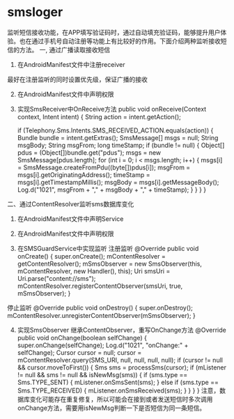 # smsloger
监听短信接收功能，在APP填写验证码时，通过自动填充验证码，能够提升用户体验。也在通过手机号自动注册等功能上有比较好的作用。下面介绍两种监听接收短信的方法。
一, 通过广播读取接收短信
1. 在AndroidManifest文件中注册receiver
<receiver android:name=".SmsReceiver">   
     <intent-filter>
         <action android:name="android.provider.Telephony.SMS_RECEIVED" />
     </intent-filter>
 </receiver>
最好在注册监听的同时设置优先级，保证广播的接收
<intent-filter android:priority="2147483647">
 
2. 在AndroidManifest文件中声明权限
<uses-permission android:name="android.permission.RECEIVE_SMS"/>
<uses-permission android:name="android.permission.READ_SMS" />
<uses-permission android:name="android.permission.SEND_SMS"/>

3. 实现SmsReceiver中OnReceive方法
public void onReceive(Context context, Intent intent)
{
	String action = intent.getAction();
	
	if (Telephony.Sms.Intents.SMS_RECEIVED_ACTION.equals(action))
	{
		Bundle bundle = intent.getExtras();
		SmsMessage[] msgs = null;
		String msgBody;
		String msgFrom;
		long timeStamp;
		if (bundle != null)
		{
			Object[] pdus = (Object[])bundle.get("pdus");
			msgs = new SmsMessage[pdus.length];
			for (int i = 0; i < msgs.length; i++)
			{
				msgs[i] = SmsMessage.createFromPdu((byte[])pdus[i]);
				msgFrom = msgs[i].getOriginatingAddress();
				timeStamp = msgs[i].getTimestampMillis();
				msgBody = msgs[i].getMessageBody();
				Log.d("1021", msgFrom + "," + msgBody + "," + timeStamp);
			}
		}
	}
}

二、通过ContentResolver监听sms数据库变化
1. 在AndroidManifest文件中声明Service
<service
	android:name=".service.SmsGuardService"
	android:enabled="true"
	android:exported="false" >
</service>

2. 在AndroidManifest文件中声明权限
<uses-permission android:name="android.permission.RECEIVE_SMS"/>
<uses-permission android:name="android.permission.READ_SMS" />
<uses-permission android:name="android.permission.SEND_SMS"/>

3. 在SMSGuardService中实现监听
注册监听
@Override
public void onCreate()
{
	super.onCreate();
	mContentResolver = getContentResolver();
	mSmsObserver = new SmsObserver(this, mContentResolver, new Handler(), this);
	Uri smsUri = Uri.parse("content://sms");
	mContentResolver.registerContentObserver(smsUri, true, mSmsObserver);
}

停止监听
@Override
public void onDestroy()
{
	super.onDestroy();
	mContentResolver.unregisterContentObserver(mSmsObserver);
}

4. 实现SmsObserver
继承ContentObserver，重写OnChange方法
@Override
public void onChange(boolean selfChange)
{
	super.onChange(selfChange);
	Log.d("1021", "onChange:" + selfChange);
	Cursor cursor = null;
	cursor = mContentResolver.query(SMS_URI, null, null, null, null);
	if (cursor != null && cursor.moveToFirst())
	{
		Sms sms = processSms(cursor);
		if (mListener != null && sms != null && isNewMsg(sms))
		{
			if (sms.type == Sms.TYPE_SENT)
			{
				mListener.onSmsSent(sms);
			}
			else if (sms.type == Sms.TYPE_RECEIVED)
			{
				mListener.onSmsReceived(sms);
			}
		}
	}
}
注意，数据库变化可能存在重复修复，所以可能会在接到或者发送短信时多次调用onChange方法，需要用isNewMsg判断一下是否短信为同一条短信。
